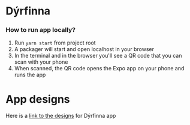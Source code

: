 # Dýrfinna

### How to run app locally?

1. Run `yarn start` from project root
2. A packager will start and open localhost in your browser
3. In the terminal and in the browser you'll see a QR code that you can scan with your phone
4. When scanned, the QR code opens the Expo app on your phone and runs the app

# App designs

Here is a [link to the designs]( https://xd.adobe.com/view/385c3cdb-a635-4489-b1ea-f12aa3c93fc6-6d0f/specs/) for Dýrfinna app
